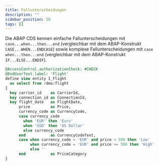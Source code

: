 ```yaml
---
title: Fallunterscheidungen
description: ""
sidebar_position: 20
tags: []
---
```


Die ABAP CDS kennen einfache Fallunterscheidungen mit `case...when...then...end` (vergleichbar mit dem ABAP-Konstrukt `CASE...WHEN...ENDCASE`) sowie komplexe
Fallunterscheidungen mit `case when...then...end` (vergleichbar mit dem ABAP-Konstrukt `IF...ELSE...ENDIF`).

```sql showLineNumbers
@AccessControl.authorizationCheck: #CHECK
@EndUserText.label: 'Flight'
define view entity I_Flight
  as select from /dmo/flight
{
  key carrier_id    as CarrierId,
  key connection_id as ConnectionId,
  key flight_date   as FlightDate,
      price         as Price,
      currency_code as CurrencyCode,
      case currency_code
        when 'EUR' then 'Euro'
        when 'USD' then 'US Dollar'
        else currency_code
      end           as CurrencyCodeText,
      case when currency_code = 'EUR' and price < 500 then 'Low'
           when currency_code = 'EUR' and price >= 500 then 'High'
           else ''
      end           as PriceCategory
}
```
